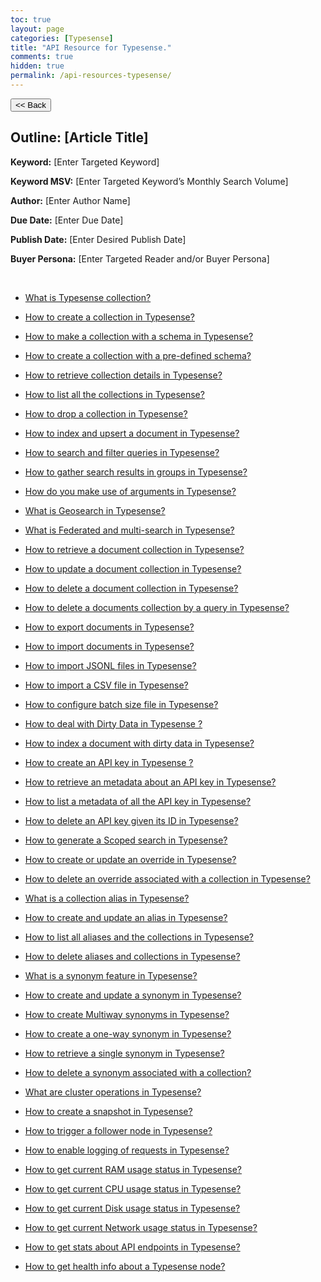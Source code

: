 ```yaml
---
toc: true
layout: page
categories: [Typesense]
title: "API Resource for Typesense."
comments: true
hidden: true
permalink: /api-resources-typesense/
---
```


<button class="back-button" onclick="window.history.back()"><< Back</button>

## Outline: [Article Title]

**Keyword:** [Enter Targeted Keyword]

**Keyword MSV:** [Enter Targeted Keyword’s Monthly Search Volume]

**Author:** [Enter Author Name]

**Due Date:** [Enter Due Date]

**Publish Date:** [Enter Desired Publish Date]

**Buyer Persona:** [Enter Targeted Reader and/or Buyer Persona]

<br>

<ul>
<li><p><a href="https://aviyeldevrel.github.io/Aviyel-Blogs-Review/what-is-typesense-collection/">What is Typesense collection?</a><p>
<li><p><a href="https://aviyeldevrel.github.io/Aviyel-Blogs-Review/how-to-create-typesense-collection/">How to create a collection in Typesense?</a><p>
<li><p><a href="https://aviyeldevrel.github.io/Aviyel-Blogs-Review/how-to-make-collection-with-schema-typesense/">How to make a collection with a schema in Typesense?</a><p>
<li><p><a href="https://aviyeldevrel.github.io/Aviyel-Blogs-Review/how-to-make-collection-with-predefined-schema-typesense/">How to create a collection with a pre-defined schema?</a><p>
<li><p><a href="https://aviyeldevrel.github.io/Aviyel-Blogs-Review/how-to-retrieve-collection-details-typesense/">How to retrieve collection details in Typesense?</a><p>
<li><p><a href="https://aviyeldevrel.github.io/Aviyel-Blogs-Review/how-to-list-all-collection-details-typesense/"> How to list all the collections in Typesense?</a><p>
<li><p><a href="https://aviyeldevrel.github.io/Aviyel-Blogs-Review/how-to-drop-collection-typesense/">How to drop a collection in Typesense?</a><p>
<li><p><a href="https://aviyeldevrel.github.io/Aviyel-Blogs-Review/how-to-index-upsert-document-typesense/">How to index and upsert a document in Typesense?</a><p>
<li><p><a href="https://aviyeldevrel.github.io/Aviyel-Blogs-Review/how-to-search-filter-queries-typesense/">How to search and filter queries in Typesense?</a><p>
<li><p><a href="https://aviyeldevrel.github.io/Aviyel-Blogs-Review/how-to-gather-search-groups-typesense/">How to gather search results in groups in Typesense?</a><p>
<li><p><a href="https://aviyeldevrel.github.io/Aviyel-Blogs-Review/how-to-make-use-of-arguments-typesense/">How do you make use of arguments in Typesense?</a><p>
<li><p><a href="https://aviyeldevrel.github.io/Aviyel-Blogs-Review/what-is-geosearch-typesense/">What is Geosearch in Typesense?</a><p>
<li><p><a href="https://aviyeldevrel.github.io/Aviyel-Blogs-Review/what-is-federated-multisearch-typesense/">What is Federated and multi-search in Typesense?</a><p>
<li><p><a href="https://aviyeldevrel.github.io/Aviyel-Blogs-Review/how-to-retrieve-document-collection-typesense/">How to retrieve a document collection in Typesense?</a><p>
<li><p><a href="https://aviyeldevrel.github.io/Aviyel-Blogs-Review/how-to-update-document-collection-typesense/">How to update a document collection in Typesense?</a><p>
<li><p><a href="https://aviyeldevrel.github.io/Aviyel-Blogs-Review/how-to-delete-document-collection-typesense/">How to delete a document collection in Typesense?</a><p>
<li><p><a href="https://aviyeldevrel.github.io/Aviyel-Blogs-Review/how-to-delete-document-collection-query-typesense/">How to delete a documents collection by a query in Typesense?</a><p>
<li><p><a href="https://aviyeldevrel.github.io/Aviyel-Blogs-Review/how-to-export-documents-typesense/">How to export documents in Typesense?</a><p>
<li><p><a href="https://aviyeldevrel.github.io/Aviyel-Blogs-Review/how-to-import-documents-typesense/">How to import documents in Typesense?</a><p>
<li><p><a href="https://aviyeldevrel.github.io/Aviyel-Blogs-Review/how-to-import-jsonl-typesense/">How to import JSONL files in Typesense?</a><p>
<li><p><a href="https://aviyeldevrel.github.io/Aviyel-Blogs-Review/how-to-import-csv-file-typesense/">How to import a CSV file in Typesense?</a><p>
<li><p><a href="https://aviyeldevrel.github.io/Aviyel-Blogs-Review/how-to-config-batch-file-size-typesense/">How to configure batch size file in Typesense?</a><p>
<li><p><a href="https://aviyeldevrel.github.io/Aviyel-Blogs-Review/how-to-deal-dirty-data-typesense/">How to deal with Dirty Data in Typesense ?</a><p>
<li><p><a href="https://aviyeldevrel.github.io/Aviyel-Blogs-Review/how-to-index-dirty-data-typesense/">How to index a document with dirty data in Typesense?</a><p>
<li><p><a href="https://aviyeldevrel.github.io/Aviyel-Blogs-Review/how-to-create-api-key-typesense/">How to create an API key in Typesense ?</a><p>
<li><p><a href="https://aviyeldevrel.github.io/Aviyel-Blogs-Review/how-to-retrieve-metadata-api-key-typesense/">How to retrieve an metadata about an API key in Typesense?</a><p>
<li><p><a href="https://aviyeldevrel.github.io/Aviyel-Blogs-Review/how-to-list-metadata-api-key-typesense/">How to list a metadata of all the API key in Typesense?</a><p>
<li><p><a href="https://aviyeldevrel.github.io/Aviyel-Blogs-Review/how-to-delete-apikey-id-typesense/">How to delete an API key given its ID in Typesense?</a><p>
<li><p><a href="https://aviyeldevrel.github.io/Aviyel-Blogs-Review/how-to-generate-scope-search-typesense/">How to generate a Scoped search in Typesense?</a><p>
<li><p><a href="https://aviyeldevrel.github.io/Aviyel-Blogs-Review/how-to-create-update-override-typesense/">How to create or update an override in Typesense?</a><p>
<li><p><a href="https://aviyeldevrel.github.io/Aviyel-Blogs-Review/how-to-delete-override-collection-typesense/">How to delete an override associated with a collection in Typesense?</a><p>
<li><p><a href="https://aviyeldevrel.github.io/Aviyel-Blogs-Review/what-is-collection-alias-typesense/">What is a collection alias in Typesense?</a><p>
<li><p><a href="https://aviyeldevrel.github.io/Aviyel-Blogs-Review/how-to-create-update-alias-typesense/">How to create and update an alias in Typesense?</a><p>
<li><p><a href="https://aviyeldevrel.github.io/Aviyel-Blogs-Review/how-to-list-all-alias-collection-typesense/">How to list all aliases and the collections in Typesense?</a><p>
<li><p><a href="https://aviyeldevrel.github.io/Aviyel-Blogs-Review/how-to-delete-alias-collection-typesense/">How to delete aliases and collections in Typesense?</a><p>
<li><p><a href="https://aviyeldevrel.github.io/Aviyel-Blogs-Review/what-is-synonym-feature-typesense">What is a synonym feature in Typesense?</a><p>
<li><p><a href="https://aviyeldevrel.github.io/Aviyel-Blogs-Review/how-to-create-update-synonym-typesense/">How to create and update a synonym in Typesense?</a><p>
<li><p><a href="https://aviyeldevrel.github.io/Aviyel-Blogs-Review/how-to-create-multiway-synonym-typesense/">How to create Multiway synonyms in Typesense?</a><p>
<li><p><a href="https://aviyeldevrel.github.io/Aviyel-Blogs-Review/how-to-create-a-one-way-synonym-typesense/">How to create a one-way synonym in Typesense?</a><p>
<li><p><a href="https://aviyeldevrel.github.io/Aviyel-Blogs-Review/how-to-retrieve-a-single-synonym-typesense/">How to retrieve a single synonym in Typesense?</a><p>
<li><p><a href="https://aviyeldevrel.github.io/Aviyel-Blogs-Review/how-to-delete-synonym-associated-with-a-collection/">How to delete a synonym associated with a collection?</a><p>
<li><p><a href="https://aviyeldevrel.github.io/Aviyel-Blogs-Review/what-are-cluster-operations-in-typesense/">What are cluster operations in Typesense?</a><p>
<li><p><a href="https://aviyeldevrel.github.io/Aviyel-Blogs-Review/how-to-create-a-snapshot-typesense/">How to create a snapshot in Typesense?</a><p>
<li><p><a href="https://aviyeldevrel.github.io/Aviyel-Blogs-Review/how-to-trigger-a-follower-node-typesense/">How to trigger a follower node in Typesense?</a><p>
<li><p><a href="https://aviyeldevrel.github.io/Aviyel-Blogs-Review/how-to-enable-logging-request-typesense/">How to enable logging of requests in Typesense?</a><p>
<li><p><a href="https://aviyeldevrel.github.io/Aviyel-Blogs-Review/how-to-get-current-ram-usage-stat-typesense/">How to get current RAM usage status in Typesense?</a><p>
<li><p><a href="https://aviyeldevrel.github.io/Aviyel-Blogs-Review/how-to-get-current-cpu-usage-stat-typesense/">How to get current  CPU usage status in Typesense?</a><p>
<li><p><a href="https://aviyeldevrel.github.io/Aviyel-Blogs-Review/how-to-get-current-disk-usage-stat-typesense/">How to get current Disk usage status in Typesense?</a><p>
<li><p><a href="https://aviyeldevrel.github.io/Aviyel-Blogs-Review/how-to-get-current-network-usage-stat-typesense/">How to get current Network usage status in Typesense?</a><p>
<li><p><a href="https://aviyeldevrel.github.io/Aviyel-Blogs-Review/how-to-get-stats-about-api-endpoints-typesense/">How to get stats about API endpoints in Typesense?</a><p>
<li><p><a href="https://aviyeldevrel.github.io/Aviyel-Blogs-Review/how-to-get-health-info-typesense/">How to get health info about a Typesense node?</a><p>
